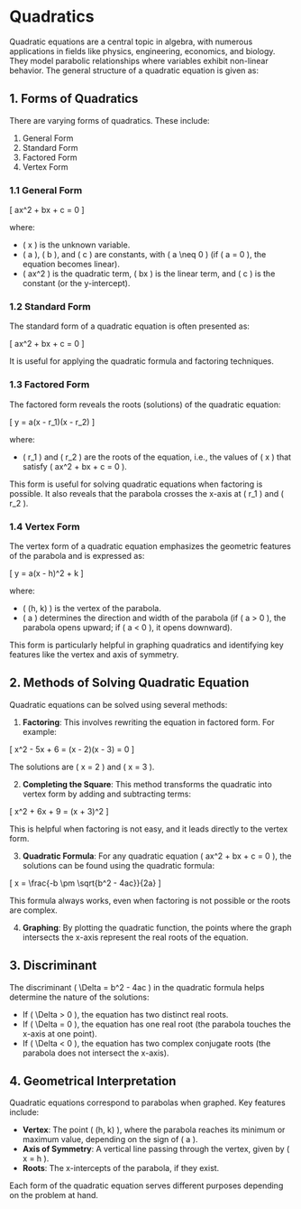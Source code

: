 # Quadratics

Quadratic equations are a central topic in algebra, with numerous applications in fields like physics, engineering, economics, and biology. They model parabolic relationships where variables exhibit non-linear behavior. The general structure of a quadratic equation is given as:

## 1. **Forms of Quadratics**

There are varying forms of quadratics. These include:

1. General Form
2. Standard Form
3. Factored Form
4. Vertex Form

### 1.1 General Form

\[ ax^2 + bx + c = 0 \]

where:

- \( x \) is the unknown variable.
- \( a \), \( b \), and \( c \) are constants, with \( a \neq 0 \) (if \( a = 0 \), the equation becomes linear).
- \( ax^2 \) is the quadratic term, \( bx \) is the linear term, and \( c \) is the constant (or the y-intercept).

### 1.2 Standard Form

The standard form of a quadratic equation is often presented as:

\[ ax^2 + bx + c = 0 \]

It is useful for applying the quadratic formula and factoring techniques.

### 1.3 Factored Form

The factored form reveals the roots (solutions) of the quadratic equation:

\[ y = a(x - r_1)(x - r_2) \]

where:

- \( r_1 \) and \( r_2 \) are the roots of the equation, i.e., the values of \( x \) that satisfy \( ax^2 + bx + c = 0 \).

This form is useful for solving quadratic equations when factoring is possible. It also reveals that the parabola crosses the x-axis at \( r_1 \) and \( r_2 \).


### 1.4 Vertex Form

The vertex form of a quadratic equation emphasizes the geometric features of the parabola and is expressed as:

\[ y = a(x - h)^2 + k \]

where:

- \( (h, k) \) is the vertex of the parabola.
- \( a \) determines the direction and width of the parabola (if \( a > 0 \), the parabola opens upward; if \( a < 0 \), it opens downward).

This form is particularly helpful in graphing quadratics and identifying key features like the vertex and axis of symmetry.

## 2. **Methods of Solving Quadratic Equation**

Quadratic equations can be solved using several methods:

1. **Factoring**: This involves rewriting the equation in factored form. For example:

\[ x^2 - 5x + 6 = (x - 2)(x - 3) = 0 \]

   The solutions are \( x = 2 \) and \( x = 3 \).

2. **Completing the Square**: This method transforms the quadratic into vertex form by adding and subtracting terms:

\[ x^2 + 6x + 9 = (x + 3)^2 \]

   This is helpful when factoring is not easy, and it leads directly to the vertex form.

3. **Quadratic Formula**: For any quadratic equation \( ax^2 + bx + c = 0 \), the solutions can be found using the quadratic formula:

\[
x = \frac{-b \pm \sqrt{b^2 - 4ac}}{2a}
\]

   This formula always works, even when factoring is not possible or the roots are complex.

4. **Graphing**: By plotting the quadratic function, the points where the graph intersects the x-axis represent the real roots of the equation.

## 3. Discriminant

The discriminant \( \Delta = b^2 - 4ac \) in the quadratic formula helps determine the nature of the solutions:

- If \( \Delta > 0 \), the equation has two distinct real roots.
- If \( \Delta = 0 \), the equation has one real root (the parabola touches the x-axis at one point).
- If \( \Delta < 0 \), the equation has two complex conjugate roots (the parabola does not intersect the x-axis).

## 4. Geometrical Interpretation

Quadratic equations correspond to parabolas when graphed. Key features include:

- **Vertex**: The point \( (h, k) \), where the parabola reaches its minimum or maximum value, depending on the sign of \( a \).
- **Axis of Symmetry**: A vertical line passing through the vertex, given by \( x = h \).
- **Roots**: The x-intercepts of the parabola, if they exist.

Each form of the quadratic equation serves different purposes depending on the problem at hand.
